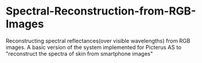# Spectral-Reconstruction-from-RGB-Images
Reconstructing spectral reflectances(over visible wavelengths) from RGB images. A basic version of the system implemented for Picterus AS to "reconstruct the spectra of skin from smartphone images"
